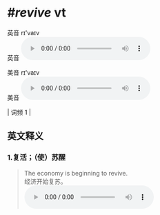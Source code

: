 # ***\#revive*** vt
英音 rɪ'vaɪv  
英音
<audio src="./media/revive1.aac" controls="controls"></audio>

美音 rɪ'vaɪv  
美音
<audio src="./media/revive2.aac" controls="controls"></audio>



| 词频 1 |  

英文释义
---
### 1.**复活；（使）苏醒**  

 > The economy is beginning to revive.  
 > 经济开始复苏。    
<audio src="./media/The economy is beginning _AAC.aac" controls="controls"></audio>


